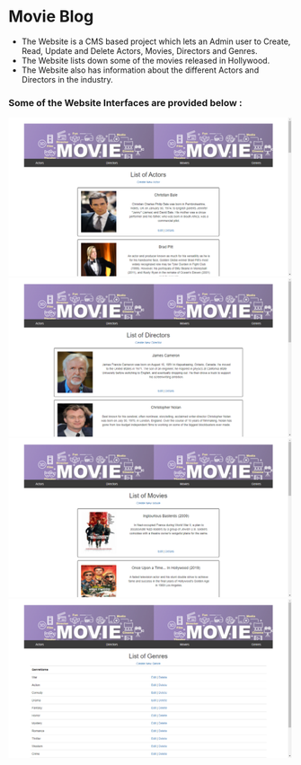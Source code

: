 # Movie Blog

- The Website is a CMS based project which lets an Admin user to Create, Read, Update and Delete Actors, Movies, Directors and Genres.
- The Website lists down some of the movies released in Hollywood.
- The Website also has information about the different Actors and Directors in the industry.

### Some of the Website Interfaces are provided below : 
  ![Actors](/Images/Actors.png)
  ![Actors](/Images/Directors.png)
  ![Actors](/Images/Movies.png)
  ![Actors](/Images/Genres.png)